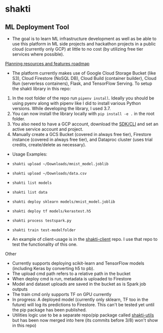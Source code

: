 # shakti
## ML Deployment Tool

- The goal is to learn ML infrastructure development as well as be able to use this platform in ML side projects and hackathon projects in a public cloud (currently only GCP) at little to no cost (by utilizing free tier services where possible).

[Planning resources and features roadmap](https://docs.google.com/document/d/1jN7PwvJvloXU3pV7AS4srayAnrhhSK6Zs2NMTsFPe8E/edit?usp=sharing)

- The platform currently makes use of Google Cloud Storage Bucket (like S3), Cloud Firestore (NoSQL DB), Cloud Build (container builder), Cloud Run (serverless containers), Flask, and TensorFlow Serving.
To setup the shakti library in this repo:
 1) In the root folder of the repo run ```pipenv install```. Ideally you should be using pyenv along with pipenv like I did to install various Python versions. While developing the library, I used 3.7.
 2) You can now install the library locally with ```pip install -e .``` in the root folder.
 3) You also need to have a GCP account, download the [SDK/CLI](https://cloud.google.com/sdk/docs) and set an active service account and project. 
 4) Manually create a GCS Bucket (covered in always free tier), Firestore instance (covered in always free tier), and Dataproc cluster (uses trial credits, create/delete as necessary).
- Usage Examples:
 - ```shakti upload ~/Downloads/mnist_model.joblib```
 - ```shakti upload ~/Downloads/data.csv```
 - ```shakti list models```
 - ```shakti list data```
 - ```shakti deploy sklearn models/mnist_model.joblib```
 - ```shakti deploy tf models/kerastest.h5```
 - ```shakti process testspark.py```
 - ```shakti train test-modelfolder```
 
 - An example of client-usage is in the [shakti-client](https://github.com/Dhanush123/shakti-client) repo. I use that repo to test the functionality of this one.
 
Other
- Currently supports deploying scikit-learn and TensorFlow models (including Keras by converting h5 to pb).
- The upload cmd path refers to a relative path in the bucket
- When deploy cmd is run, metadata is uploaded to Firestore
- Model and dataset uploads are saved in the bucket as is Spark job outputs
- The train cmd only supports TF on GPU currently
- In progress: A deployed model (currently only sklearn, TF too in the future) will log its predictions to Firestore. This can't be tested yet until the pip package has been published.
- Utilities logic use to be a separate repo/pip package called [shakti-utils](https://github.com/Dhanush123/shakti-utils) but has been now merged into here (its commits before 3/8) won't show in this repo)
